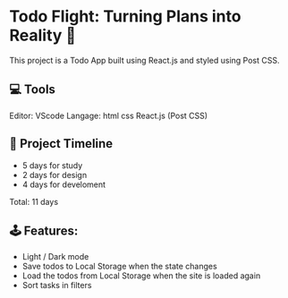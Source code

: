 # Todo Flight: Turning Plans into Reality 📝

This project is a Todo App built using React.js and styled using Post CSS.

## 💻 Tools

Editor: VScode
Langage:
html
css
React.js (Post CSS)

## 📅 Project Timeline

- 5 days for study
- 2 days for design
- 4 days for develoment

Total: 11 days

## 🕹️ Features:

- Light / Dark mode
- Save todos to Local Storage when the state changes
- Load the todos from Local Storage when the site is loaded again
- Sort tasks in filters
